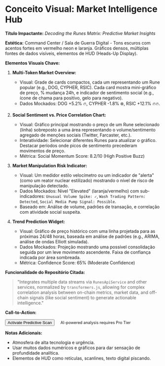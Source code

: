 # Conceito Visual: Market Intelligence Hub

**Título Impactante:** *Decoding the Runes Matrix: Predictive Market Insights*

**Estética:** Command Center / Sala de Guerra Digital - Tons escuros com acentos fortes em vermelho neon e laranja. Gráficos densos, múltiplas fontes de dados visíveis, elementos de HUD (Heads-Up Display).

**Elementos Visuais Chave:**

1.  **Multi-Token Market Overview:**
    *   Visual: Grade de cards compactos, cada um representando um Rune popular (e.g., DOG, CYPHER, RSIC). Cada card mostra mini-gráfico de preço, % mudança 24h, e indicador de sentimento social (e.g., ícone de chama para positivo, gelo para negativo).
    *   Dados Mockados: DOG +5.2% 🔥, CYPHER -1.8% ❄️, RSIC +12.1% 🔥🔥.

2.  **Social Sentiment vs. Price Correlation Chart:**
    *   Visual: Gráfico principal mostrando o preço de um Rune selecionado (linha) sobreposto a uma área representando o volume/sentimento agregado de menções sociais (Twitter, Farcaster, etc.).
    *   Interatividade: Selecionar diferentes Runes para atualizar o gráfico. Destacar períodos onde picos de sentimento precederam movimentos de preço.
    *   Métrica: Social Momentum Score: <span style="color: var(--neon-red);">8.2/10 (High Positive Buzz)</span>

3.  **Market Manipulation Risk Indicator:**
    *   Visual: Um medidor estilo velocímetro ou um indicador de "alerta" (como um reator nuclear estilizado) mostrando o nível de risco de manipulação detectado.
    *   Dados Mockados: Nível "Elevated" (laranja/vermelho) com sub-indicadores: `Unusual Volume Spike: ✓`, `Wash Trading Pattern: Detected`, `Social Media Pump Signal: Possible`.
    *   Baseado em: Análise de volume, padrões de transação, e correlação com atividade social suspeita.

4.  **Trend Prediction Widget:**
    *   Visual: Gráfico de preço histórico com uma linha projetada para as próximas 24/48 horas, baseada em análise de padrões (e.g., ARIMA, análise de ondas Elliott simulada).
    *   Dados Mockados: Projeção mostrando uma possível consolidação seguida por um leve movimento ascendente. Faixa de confiança indicada por área sombreada.
    *   Métrica: Confidence Score: <span style="color: var(--neon-yellow);">65% (Moderate Confidence)</span>

**Funcionalidade do Repositório Citada:**

> "Integrates multiple data streams via `RunesApiService` and other services, normalized by `transformers.js`, allowing for complex correlation analysis between on-chain metrics, market data, and off-chain signals (like social sentiment) to generate actionable intelligence."

**Call-to-Action:**

<button class="btn btn-danger">Activate Predictive Scan</button>
<span class="text-secondary" style="font-size: 0.8rem; margin-left: 1rem;">AI-powered analysis requires Pro Tier</span>

**Notas Adicionais:**

*   Atmosfera de alta tecnologia e urgência.
*   Usar muitos dados numéricos e gráficos para dar sensação de profundidade analítica.
*   Elementos de HUD como retículas, scanlines, texto digital piscando. 